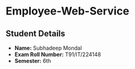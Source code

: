 # Employee-Web-Service 

## Student Details
- **Name:**  Subhadeep Mondal
- **Exam Roll Number:**  T91/IT/224148
- **Semester:**  6th 